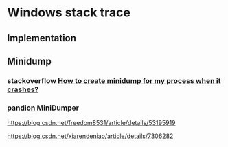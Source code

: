 # Windows stack trace



## Implementation



## Minidump

### stackoverflow [How to create minidump for my process when it crashes?](https://stackoverflow.com/questions/1547211/how-to-create-minidump-for-my-process-when-it-crashes)



### pandion MiniDumper

https://blog.csdn.net/freedom8531/article/details/53195919

https://blog.csdn.net/xiarendeniao/article/details/7306282

